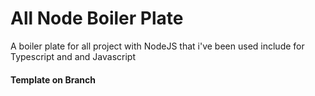 
# All Node Boiler Plate

A boiler plate for all project with NodeJS that i've been used
include for Typescript and and Javascript


#### Template on Branch